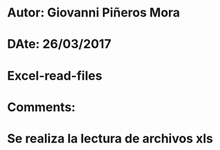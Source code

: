 # Autor: Giovanni Piñeros Mora
# DAte: 26/03/2017
# Excel-read-files
# Comments:
# Se realiza la lectura de archivos xls
#